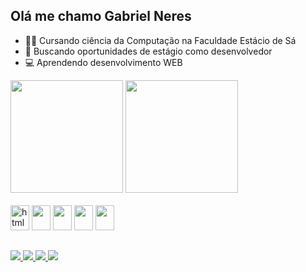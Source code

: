 ## Olá me chamo Gabriel Neres</span> 
- 👨‍🎓 Cursando ciência da Computação na Faculdade Estácio de Sá
- 💼 Buscando oportunidades de estágio como desenvolvedor
- 💻 Aprendendo desenvolvimento WEB
<div>
    <a href="https://github.com/Gabriel-Neres/gabriel-neres">
        <img height="180em" src="https://github-readme-stats.vercel.app/api?username=gabriel-neres&show_icons=true&theme=calm"></a>
        <img height="180em" src="https://github-readme-stats.vercel.app/api/top-langs/?username=gabriel-neres&layout=compact&theme=calm">
</div>
<div style="display:inline-block;"><br>
  <img height="40px" width="30px" alt="html5" src="https://cdn.jsdelivr.net/gh/devicons/devicon/icons/html5/html5-original.svg"/>
  <img height="40px" width="30px"src="https://cdn.jsdelivr.net/gh/devicons/devicon/icons/css3/css3-original.svg" />
  <img height="40px" width="30px"src="https://cdn.jsdelivr.net/gh/devicons/devicon/icons/javascript/javascript-original.svg" />
  <img height="40px" width="30px"src="https://cdn.jsdelivr.net/gh/devicons/devicon/icons/python/python-original.svg" />
  <img height="40px" width="30px"src="https://cdn.jsdelivr.net/gh/devicons/devicon/icons/cplusplus/cplusplus-original.svg" />
</div>

##

<div style="display:inline-block;">
  <a target="_blank"href="https://api.whatsapp.com/send?1=pt_BR&phone=5521997144687"><img src="https://img.shields.io/badge/WhatsApp-25D366?style=for-the-badge&logo=whatsapp&logoColor=white"</a>
  <a target="_blank" href="mailto:gbneres2016@gmail.com"><img src="https://img.shields.io/badge/Gmail-D14836?style=for-the-badge&logo=gmail&logoColor=white"</a>
  <a target="_blank" href="https://github.com/Gabriel-Neres"><img src="https://img.shields.io/badge/GitHub-100000?style=for-the-badge&logo=github&logoColor=white"</a>
  <a target="_blank" href="https://www.linkedin.com/in/gabrielneres2/"><img src="https://img.shields.io/badge/LinkedIn-0077B5?style=for-the-badge&logo=linkedin&logoColor=white"</a>
</div>
